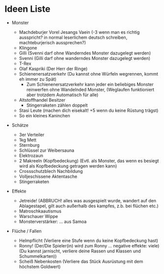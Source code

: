 # Ideen Liste

* Monster
  * Machdeburjer Vorel Jesangs Vaein (-3 wenn man es richtig ausspricht? in normal leserlichem deutsch schreiben, machteburjerisch aussprechen?)
  * Klingone
  * Gilli (Svenni darf ohne Wanderndes Monster dazugelegt werden)
  * Svenni (Gilli darf ohne wanderndes Monster dazugelegt werden)
  * T-Rex
  * Olaf Kaspriki (Der Herr der Ringe)
  * Schienenersatzverkehr (Du kannst ohne Würfeln wegrennen, kommt eh immer zu Spät)
    * Zum  Schienenersatzverkehr kann jeder ein beliebiges Monster reinwerfen ohne Wandelnded Monster, (Weglaufen funktioniert aber trotzdem Automatisch für alle)
  * Altstoffhandel Besitzer
    * Stingerraketen zählen doppelt
  * Stasi Leute (machen dich eisekalt! +5 wenn du keine Rüstung trägst)
  * So ein kleines Kaninchen
  
* Schätze
  * 3er Verteiler
  * 1kg Mett
  * Sternburg
  * Schlüssel zur Weibersauna
  * Elektrozaun
  * 2 Makreeln (Kopfbedeckung)  (Evtl. als Monster, das wenn es besiegt wird als Kopfbedeckung getragen werden kann)
  * Crossschutzblech Nachbildung
  * Volljeschissene Aktentasche
  * Stingerraketen

* Effekte
  * Jetreide! (ABBRUCH! alles was ausgespielt wurde, wandert auf den Ablagestapel, gilt auch außerhalb des kampfes, z.b. bei flüchen etc.)
  * Matroschkaautismus
  * Warschauer Wippe
  * Monsterverstärker: ... aus Samoa
  
* Flüche / Fallen
  * Helmpflicht (Verliere eine Stufe wenn du keine Kopfbedeckung hast)
  * Ronny! (Der/Die Spieler(in) wird zum Ronny ... negative effekte: viele) (Du kannst jarnischt, verliere deine Rassen und Klassen und Schummelkarten))
  * Scheiß Nebenkosten (Verliere das Stück Ausrüstung mit dem höchstem Goldwert)
